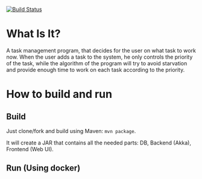 [![Build Status](https://travis-ci.org/igorbasko01/stuff-doer.svg?branch=master)](https://travis-ci.org/igorbasko01/stuff-doer)
# What Is It?
A task management program, that decides for the user on what task to work now.
When the user adds a task to the system, he only controls the priority 
of the task, while the algorithm of the program will try to avoid starvation
and provide enough time to work on each task according to the priority.
# How to build and run
## Build
Just clone/fork and build using Maven: `mvn package`.

It will create a JAR that contains all the needed parts: DB, Backend (Akka), Frontend (Web UI). 
## Run (Using docker)

